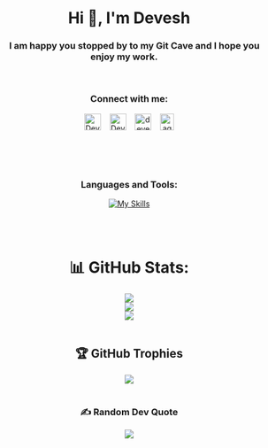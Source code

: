 

<h1 align="center">Hi 👋, I'm Devesh</h1>
<h3 align="center"> <img src="https://media0.giphy.com/media/kf3EjrAsKp3P9bhYHG/giphy.gif?cid=ecf05e4760awfs511433qtbc55qsshyxkitr64ise44egb6u&rid=giphy.gif&ct=s" width="15"> I am happy you stopped by to my Git Cave and I hope you enjoy my work. <img src="https://media0.giphy.com/media/kf3EjrAsKp3P9bhYHG/giphy.gif?cid=ecf05e4760awfs511433qtbc55qsshyxkitr64ise44egb6u&rid=giphy.gif&ct=s" width="15"></h3>

<div align="center">
<br />
<h3>Connect with me:</h3>
<p>
  <a href="https://www.linkedin.com/in/devesh-agarwal-link8421/" target="blank"><img align="center" src="https://cdn2.iconfinder.com/data/icons/social-media-2285/512/1_Linkedin_unofficial_colored_svg-512.png" alt="Devesh Agarwal - Linkedin" height="30" width="30" /></a>&nbsp;&nbsp;&nbsp;
  <a href="mailto:agarwaldevesh326@gmail.com?subject=Hello%20Devesh,%20From%20Github" target="blank"><img align="center" src="https://cdn3.iconfinder.com/data/icons/logos-brands-3/24/logo_brand_brands_logos_gmail-256.png" alt="Devesh Agarwal - Gmail" height="30" width="30" /></a>&nbsp;&nbsp;&nbsp;
<a href="https://www.codechef.com/users/devesh_16" target="blank"><img align="center" src="https://user-images.githubusercontent.com/42518907/187090767-7c086a66-394d-483a-a721-dc56ab4d7940.png" alt="devesh_16" height="30" width="30" /></a>&nbsp;&nbsp;&nbsp;
<a href="https://leetcode.com/agarwaldevesh326/" target="blank"><img align="center" src="https://upload.wikimedia.org/wikipedia/commons/thumb/a/ab/LeetCode_logo_white_no_text.svg/867px-LeetCode_logo_white_no_text.svg.png" alt="agarwaldevesh326" height="30" width="25" /></a>
</p>


<br /><br /><br />

<h3 >Languages and Tools:</h3>



[![My Skills](https://skillicons.dev/icons?i=spring,java,docker,kubernetes,golang,kafka,html,css,js,react,arduino,bash,bootstrap,c,cpp,cmake,d3,express,figma,git,github,heroku,jquery,materialui,mongodb,mysql,nextjs,nodejs,py,redis,redux,ts&perline=7)](https://skillicons.dev)

  
  <br /><br />
# 📊 GitHub Stats:
![](https://github-readme-stats.vercel.app/api?username=Devesh326&theme=dark&hide_border=false&include_all_commits=true&count_private=true)<br/>
![](https://github-readme-streak-stats.herokuapp.com/?user=Devesh326&theme=dark&hide_border=false)<br/>
![](https://github-readme-stats.vercel.app/api/top-langs/?username=Devesh326&theme=dark&hide_border=false&include_all_commits=true&count_private=true&layout=compact)
  <br /><br />

## 🏆 GitHub Trophies
![](https://github-profile-trophy.vercel.app/?username=Devesh326&theme=radical&no-frame=true&no-bg=false&margin-w=4)
  <br /><br />

### ✍️ Random Dev Quote
![](https://quotes-github-readme.vercel.app/api?type=horizontal&theme=radical)
  </div>

<!-- Proudly created with GPRM ( https://gprm.itsvg.in ) -->
